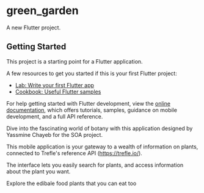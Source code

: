 # green_garden

A new Flutter project.

## Getting Started

This project is a starting point for a Flutter application.

A few resources to get you started if this is your first Flutter project:

- [Lab: Write your first Flutter app](https://docs.flutter.dev/get-started/codelab)
- [Cookbook: Useful Flutter samples](https://docs.flutter.dev/cookbook)

For help getting started with Flutter development, view the
[online documentation](https://docs.flutter.dev/), which offers tutorials,
samples, guidance on mobile development, and a full API reference.



Dive into the fascinating world of botany with this application designed by Yassmine Chayeb for the SOA project. 

This mobile application is your gateway to a wealth of information on plants, connected to Trefle's reference API (https://trefle.io/).

The interface lets you easily search for plants, and access information about the plant you want.

Explore the edibale food plants that you can eat too  
